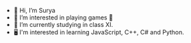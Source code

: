 - 👋 Hi, I’m Surya
- 👀 I’m interested in playing games 🙂
- 🌱 I’m currently studying in class XI.
- 🖥️ I'm interested in learning JavaScript, C++, C# and Python.
